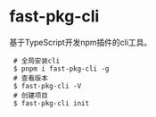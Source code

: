 # fast-pkg-cli

基于TypeScript开发npm插件的cli工具。

     # 全局安装cli
     $ pnpm i fast-pkg-cli -g
     # 查看版本
     $ fast-pkg-cli -V
     # 创建项目
     $ fast-pkg-cli init


